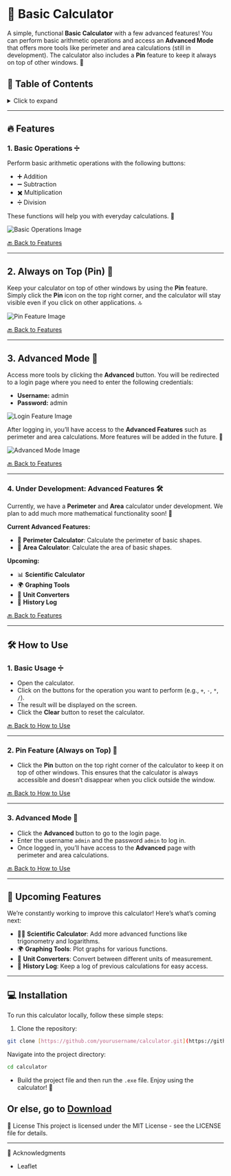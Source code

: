 # 🧮 **Basic Calculator**

A simple, functional **Basic Calculator** with a few advanced features! You can perform basic arithmetic operations and access an **Advanced Mode** that offers more tools like perimeter and area calculations (still in development). The calculator also includes a **Pin** feature to keep it always on top of other windows. 🔧

## 📜 **Table of Contents**
<details>
  <summary>Click to expand</summary>
  
  - [🧑‍💻 Features](#features)
    - [Basic Operations](#basic-operations)
    - [Pin Feature](#pin-feature)
    - [Advanced Mode](#advanced-mode)
    - [Under Development](#under-development-advanced-features)
  - [🛠️ How to Use](#how-to-use)
    - [Basic Usage](#basic-usage)
    - [Pin Feature](#pin-feature-usage)
    - [Advanced Mode](#advanced-mode-usage)
  - [🚀 Upcoming Features](#upcoming-features)
  - [💻 Installation](#installation)
  - [📜 License](#license)
  - [🙏 Acknowledgments](#acknowledgments)

</details>

---

## 🔥 **Features**

### 1. **Basic Operations** ➗
Perform basic arithmetic operations with the following buttons:
- ➕ Addition
- ➖ Subtraction
- ✖️ Multiplication
- ➗ Division

These functions will help you with everyday calculations. 🧮

![Basic Operations Image](https://i.imgur.com/7MPx6vd.png)

[🔙 Back to Features](#features)

---

## 2. **Always on Top (Pin)** 📌
Keep your calculator on top of other windows by using the **Pin** feature. Simply click the **Pin** icon on the top right corner, and the calculator will stay visible even if you click on other applications. 🔝

![Pin Feature Image](https://imgur.com/5W2Vh0R.png)

[🔙 Back to Features](#features)

---

## 3. **Advanced Mode** 🔧
Access more tools by clicking the **Advanced** button. You will be redirected to a login page where you need to enter the following credentials:

- **Username:** admin
- **Password:** admin

![Login Feature Image](https://i.imgur.com/v1jjdLc.png)

After logging in, you’ll have access to the **Advanced Features** such as perimeter and area calculations. More features will be added in the future. 🚀

![Advanced Mode Image](https://i.imgur.com/bJo430H.png)

[🔙 Back to Features](#features)

---

### 4. **Under Development: Advanced Features** 🛠️
Currently, we have a **Perimeter** and **Area** calculator under development. We plan to add much more mathematical functionality soon! 🌱

**Current Advanced Features:**
- 📐 **Perimeter Calculator**: Calculate the perimeter of basic shapes.
- 📏 **Area Calculator**: Calculate the area of basic shapes.

**Upcoming:**
- 📊 **Scientific Calculator**
- 🌍 **Graphing Tools**
- 📐 **Unit Converters**
- 🔢 **History Log**

[🔙 Back to Features](#features)

---

## 🛠️ **How to Use**

### 1. **Basic Usage** ➗
- Open the calculator.
- Click on the buttons for the operation you want to perform (e.g., `+`, `-`, `*`, `/`).
- The result will be displayed on the screen.
- Click the **Clear** button to reset the calculator.

[🔙 Back to How to Use](#how-to-use)

---

### 2. **Pin Feature (Always on Top)** 📌
- Click the **Pin** button on the top right corner of the calculator to keep it on top of other windows. This ensures that the calculator is always accessible and doesn’t disappear when you click outside the window.

[🔙 Back to How to Use](#how-to-use)

---

### 3. **Advanced Mode** 🔧
- Click the **Advanced** button to go to the login page.
- Enter the username `admin` and the password `admin` to log in.
- Once logged in, you’ll have access to the **Advanced** page with perimeter and area calculations.

[🔙 Back to How to Use](#how-to-use)

---

## 🚀 **Upcoming Features**

We’re constantly working to improve this calculator! Here’s what’s coming next:

- 🧑‍🔬 **Scientific Calculator**: Add more advanced functions like trigonometry and logarithms.
- 🌍 **Graphing Tools**: Plot graphs for various functions.
- 📏 **Unit Converters**: Convert between different units of measurement.
- 📝 **History Log**: Keep a log of previous calculations for easy access.

---

## 💻 **Installation**

To run this calculator locally, follow these simple steps:

1. Clone the repository:
```bash
git clone [https://github.com/yourusername/calculator.git](https://github.com/yourusername/calculator.git)
```
Navigate into the project directory:

```bash
cd calculator
```
- Build the project file and then run the `.exe` file. Enjoy using the calculator! 🎉

Or else, go to [Download](https://github.com/danielsuperone/CalculateV1/releases/tag/File)
---

📜 License
This project is licensed under the MIT License - see the LICENSE file for details.

---

🙏 Acknowledgments
- Leaflet
